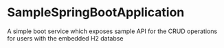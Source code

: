 # SampleSpringBootApplication

A simple boot service which exposes sample API for the CRUD operations for users with the embedded H2 databse
